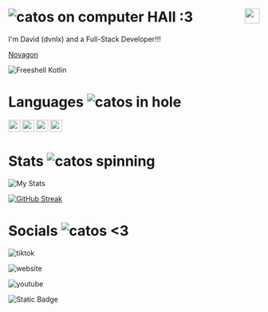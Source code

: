 # ![catos on computer ](https://nukocities.neocities.org/nuko/act/cat34.gif) HAII :3  [<img align="right" src="https://github.com/mkukiro/mkukiro/blob/main/kuro.png?raw=true" width="30px" height="30px">](https://github.com/mkukiro)
I'm David (dvnlx) and a Full-Stack Developer!!!

[Novagon](https://github.com/project-novagon)

![Freeshell Kotlin](https://img.shields.io/badge/freeshell-kotlin-purple)

# Languages ![catos in hole](https://nukocities.neocities.org/nuko/act/cat1.gif)
[<img src="https://upload.wikimedia.org/wikipedia/commons/c/c3/Python-logo-notext.svg" width="24px" height="24px">](https://www.python.org/)
[<img src="https://upload.wikimedia.org/wikipedia/commons/4/4c/Typescript_logo_2020.svg" width="24px" height="24px">](https://www.typescriptlang.org/)
[<img src="https://upload.wikimedia.org/wikipedia/commons/3/37/Kotlin_Icon_2021.svg" width="24px" height="24px">](https://www.kotlinlang.org/)
[<img src="https://upload.wikimedia.org/wikipedia/commons/7/7d/Microsoft_.NET_logo.svg" width="24px" height="24px">](https://dotnet.microsoft.com)
# Stats   ![catos spinning](https://nukocities.neocities.org/nuko/act/cat4.gif)
![My Stats](https://github-readme-stats.vercel.app/api?username=dvnlx&show_icons=true&theme=transparent)

[![GitHub Streak](https://streak-stats.demolab.com?user=dvnlx&theme=dark&hide_border=true&exclude_days=Fri%2CSat)](https://git.io/streak-stats)

# Socials ![catos <3](https://nukocities.neocities.org/nuko/act/cat212.gif)

![tiktok](https://img.shields.io/badge/tiktok-%40dvnlx.dev-black?logo=tiktok&link=https%3A%2F%2Fwww.tiktok.com%2F%40dvnlx.dev)

![website](https://img.shields.io/badge/website-dvnlx.github.io-blue?logo=github&link=https%3A%2F%2Fdvnlx.github.io%2F)

![youtube](https://img.shields.io/badge/youtube-dvnlx.youtube-red?logo=youtube&link=https%3A%2F%2Fwww.youtube.com%2Fchannel%2FUCwYJtY18T2n7fysL7qJeB2g)

![Static Badge](https://img.shields.io/badge/discord-project_novagon-purple?logo=discord&link=https%3A%2F%2Fdiscord.gg%2FsX6axTgqMZ)

